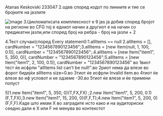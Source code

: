 Atanas Keskovski 233047
2.одев според кодот по линиите и тие се бројките на јазлите

![image](https://github.com/user-attachments/assets/6cda3ef2-c04c-4f59-b2dc-570b1ed17b8c)
3.Цикломатксата комплексност е 9 јаs ja добив според бројот на региони во CFG тој е едниот начин а другиот е на начин со предикатни јазли,или според број на ребра - број на јазли + 2

4.Тест случаи(според Every statement):1.allItems == null 2.allItems = [], cardNumber = "1234567890123456";3.allItems = [new Item(null, 1, 100, 0.1)], cardNumber = "1234567890123456";.4.allItems = [new Item("item1", 5, 350, 0)], cardNumber = "1234567890123456";5.allItems = [new Item("item1", 2, 100, 0.1)], cardNumber = "1234567890123456"
во 1виот тест ќе исфрли "allItems list can't be null!".во 2риот нема да влезе во форот бидејќи allItems size=0.во 3тиот ќе исфрли Invalid item.во 4тиот ќе влезе во иф условот и ке одземе -30.во 5тиот ќе влезе и ќе примени попуст

5)1.new Item("item1", 5, 350, 0)(T,FX,FX) ;2.new Item("item1", 5, 200, 0.1)(F,T,FX);3.new Item("item1", 15, 200, 0)(F,F,T);4.new Item("item1", 5, 200, 0)(F,F,F).Каде што имам X во заградите исто како и на аудиториски сеедно дали е X или F не менува во контекстот
